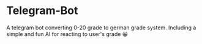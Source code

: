 # Telegram-Bot
A telegram bot converting 0-20 grade to german grade system.
Including a simple and fun AI for reacting to user's grade 😀
